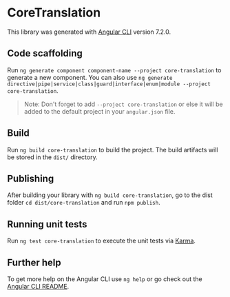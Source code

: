 # CoreTranslation

This library was generated with [Angular CLI](https://github.com/angular/angular-cli) version 7.2.0.

## Code scaffolding

Run `ng generate component component-name --project core-translation` to generate a new component. You can also use `ng generate directive|pipe|service|class|guard|interface|enum|module --project core-translation`.

> Note: Don't forget to add `--project core-translation` or else it will be added to the default project in your `angular.json` file.

## Build

Run `ng build core-translation` to build the project. The build artifacts will be stored in the `dist/` directory.

## Publishing

After building your library with `ng build core-translation`, go to the dist folder `cd dist/core-translation` and run `npm publish`.

## Running unit tests

Run `ng test core-translation` to execute the unit tests via [Karma](https://karma-runner.github.io).

## Further help

To get more help on the Angular CLI use `ng help` or go check out the [Angular CLI README](https://github.com/angular/angular-cli/blob/master/README.md).
